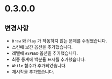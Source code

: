 # 0.3.0.0

## 변경사항

- `Draw` 와 `Play` 가 작동하지 않는 문제를 수정했습니다.
- 스킨에 보간 옵션을 추가했습니다.
- 레벨에 `#SPEED` 옵션을 추가했습니다.
- 최종 통계에 백분율 표시를 추가했습니다.
- `While` 함수가 추가되었습니다.
- 재시작을 추가했습니다.

